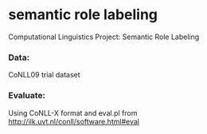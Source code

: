 # semantic role labeling
Computational Linguistics Project: Semantic Role Labeling

### Data:
CoNLL09 trial dataset

### Evaluate:
Using CoNLL-X format and eval.pl from http://ilk.uvt.nl/conll/software.html#eval

